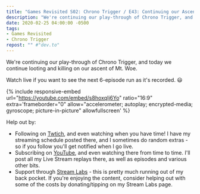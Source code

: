 ```yaml
---
title: "Games Revisited S02: Chrono Trigger / E43: Continuing our Ascent of Mt. Woe"
description: "We're continuing our play-through of Chrono Trigger, and today we continue looting and killing on our ascent of Mt. Woe."
date: 2020-02-25 04:00:00 -0500
tags:
- Games Revisited
- Chrono Trigger
repost: "" #"dev.to"
---
```


We're continuing our play-through of Chrono Trigger, and today we continue looting and killing on our ascent of Mt. Woe.

Watch live if you want to see the next 6-episode run as it's recorded. :smiley:
<!--more-->

{% include responsive-embed url="https://youtube.com/embed/s8hoxqIj6Yo" ratio="16:9" extra='frameborder="0" allow="accelerometer; autoplay; encrypted-media; gyroscope; picture-in-picture" allowfullscreen' %}

Help out by:
 * Following on [Twtich](https://twitch.tv/AnonJr_Live), and even watching when you have time! I have my streaming schedule posted there, and I sometimes do random extras - so if you follow you'll get notified when I go live.
 * Subscribing on [YouTube](http://www.youtube.com/channel/UCXafqhKHbkSUIrq0LAuu0tw), and even watching there from time to time. I'll post all my Live Stream replays there, as well as episodes and various other bits.
 * Support through [Stream Labs](https://streamlabs.com/anonjr_live) - this is pretty much running out of my back pocket. If you're enjoying the content, consider helping out with some of the costs by donating/tipping on my Stream Labs page.